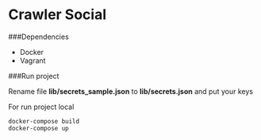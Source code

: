 # Crawler Social

###Dependencies

- Docker
- Vagrant

###Run project

Rename file **lib/secrets_sample.json** to **lib/secrets.json** and put your keys

For run project local
```
docker-compose build
docker-compose up
```
